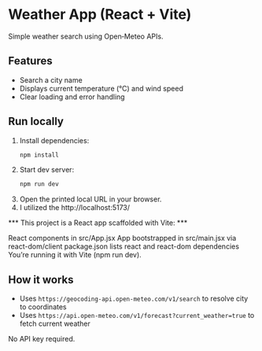 # Weather App (React + Vite)

Simple weather search using Open‑Meteo APIs.

## Features
- Search a city name
- Displays current temperature (°C) and wind speed
- Clear loading and error handling

## Run locally
1. Install dependencies:
   ```bash
   npm install
   ```
2. Start dev server:
   ```bash
   npm run dev
   ```
3. Open the printed local URL in your browser.
4. I utilized the http://localhost:5173/

*** This project is a React app scaffolded with Vite: ***

React components in src/App.jsx
App bootstrapped in src/main.jsx via react-dom/client
package.json lists react and react-dom dependencies
You’re running it with Vite (npm run dev).

## How it works
- Uses `https://geocoding-api.open-meteo.com/v1/search` to resolve city to coordinates
- Uses `https://api.open-meteo.com/v1/forecast?current_weather=true` to fetch current weather

No API key required.
